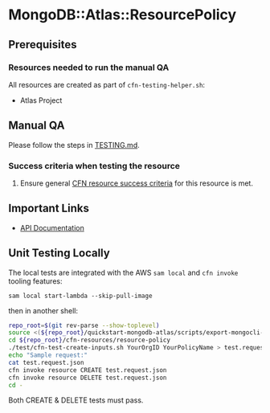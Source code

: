 # MongoDB::Atlas::ResourcePolicy

## Prerequisites 
### Resources needed to run the manual QA
All resources are created as part of `cfn-testing-helper.sh`:

- Atlas Project

## Manual QA
Please follow the steps in [TESTING.md](../../../TESTING.md).


### Success criteria when testing the resource
1. Ensure general [CFN resource success criteria](../../../TESTING.md#success-criteria-when-testing-the-resource) for this resource is met.

## Important Links
- [API Documentation](https://www.mongodb.com/docs/atlas/reference/api-resources-spec/v2/#tag/Atlas-Resource-Policies)

## Unit Testing Locally

The local tests are integrated with the AWS `sam local` and `cfn invoke` tooling features:

```
sam local start-lambda --skip-pull-image
```
then in another shell:
```bash
repo_root=$(git rev-parse --show-toplevel)
source <(${repo_root}/quickstart-mongodb-atlas/scripts/export-mongocli-config.py)
cd ${repo_root}/cfn-resources/resource-policy
./test/cfn-test-create-inputs.sh YourOrgID YourPolicyName > test.request.json 
echo "Sample request:"
cat test.request.json
cfn invoke resource CREATE test.request.json 
cfn invoke resource DELETE test.request.json 
cd -
```

Both CREATE & DELETE tests must pass.